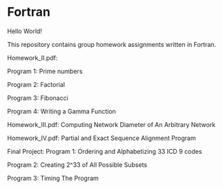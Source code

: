 # Fortran

Hello World!

This repository contains group homework assignments written in Fortran. 

Homework_II.pdf:

Program 1: Prime numbers

Program 2: Factorial

Program 3: Fibonacci 

Program 4: Writing a Gamma Function

Homework_III.pdf:
Computing Network Diameter of An Arbitrary Network

Homework_IV.pdf:
Partial and Exact Sequence Alignment Program

Final Project:
Program 1: Ordering and Alphabetizing 33 ICD 9 codes

Program 2: Creating 2^33 of All Possible Subsets

Program 3:  Timing The Program
